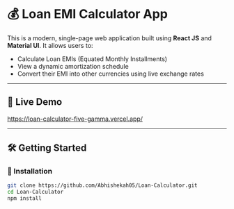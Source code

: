 # 💰 Loan EMI Calculator App

This is a modern, single-page web application built using **React JS** and **Material UI**. It allows users to:

- Calculate Loan EMIs (Equated Monthly Installments)
- View a dynamic amortization schedule
- Convert their EMI into other currencies using live exchange rates

---

## 🚀 Live Demo

https://loan-calculator-five-gamma.vercel.app/

---

## 🛠️ Getting Started

### 🔧 Installation

```bash
git clone https://github.com/Abhishekah05/Loan-Calculator.git
cd Loan-Calculator
npm install
